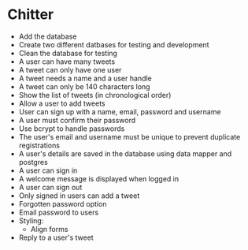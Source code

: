 Chitter
=======
- Add the database 
- Create two different datbases for testing and development 
- Clean the database for testing 
- A user can have many tweets
- A tweet can only have one user
- A tweet needs a name and a user handle
- A tweet can only be 140 characters long
- Show the list of tweets (in chronological order)
- Allow a user to add tweets
- User can sign up with a name, email, password and username
- A user must confirm their password
- Use bcrypt to handle passwords
- The user's email and username must be unique to prevent duplicate registrations
- A user's details are saved in the database using data mapper and postgres
- A user can sign in
- A welcome message is displayed when logged in
- A user can sign out
- Only signed in users can add a tweet
- Forgotten password option
- Email password to users
- Styling:
	- Align forms
- Reply to a user's tweet